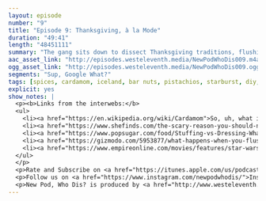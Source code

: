 ```yaml
---
layout: episode
number: "9"
title: "Episode 9: Thanksgiving, à la Mode"
duration: "49:41"
length: "48451111"
summary: "The gang sits down to dissect Thanksgiving traditions, flushing the toilet on an airplane, and what exactly is 'meta'"
aac_asset_link: "http://episodes.westeleventh.media/NewPodWhoDis009.m4a"
ogg_asset_link: "http://episodes.westeleventh.media/NewPodWhoDis009.ogg"
segments: "Sup, Google What?"
tags: [spices, cardamom, iceland, bar nuts, pistachios, starburst, diy, thanksgiving, thanksgiving naps, naps, kielbasa, lasagna, bailamos, a la mode, pie, ice cream, seinfeld, meta, star wars, meta, black friday, pilgrims, plymouth rock]
explicit: yes
show_notes: |
  <p><b>Links from the interwebs:</b>
  <ul>
    <li><a href="https://en.wikipedia.org/wiki/Cardamom">So, uh, what is cardamom?</a></li>
    <li><a href="https://www.shefinds.com/the-scary-reason-you-should-never-eat-bar-nuts/">Don't eat bar nuts.</a></li>
    <li><a href="https://www.popsugar.com/food/Stuffing-vs-Dressing-What-Difference-6186984">Is it 'stuffing' or 'dressing'?</a></li>
    <li><a href="https://gizmodo.com/5953877/what-happens-when-you-flush-a-toilet-on-an-airplane">What happens when you flush the toilet on an airplane?</a></li>
    <li><a href="https://www.empireonline.com/movies/features/star-wars-best-order-watch-movies/">Which order to watch Star Wars in?</a></li>
  </ul>
  </p>
  <p>Rate and Subscribe on <a href="https://itunes.apple.com/us/podcast/id1289536070">iTunes</a>.</p>
  <p>Follow us on <a href="https://www.instagram.com/newpodwhodis/">Instagram</a>, <a href="https://www.youtube.com/channel/UCk_pIgOoAhNGrrTitkGEMqw">YouTube</a>, <a href="https://twitter.com/newpod_whodis">Twitter</a>, and <a href="https://www.facebook.com/newpodwhodis">Facebook</a>.Email us some digital mail at <a href="mailto:newpodwhodis@gmail.com">newpodwhodis@gmail.com</a>.</p>
  <p>New Pod, Who Dis? is produced by <a href="http://www.westeleventh.media/">West Eleventh Media</a> from Washington, D.C.</p>
---
```

